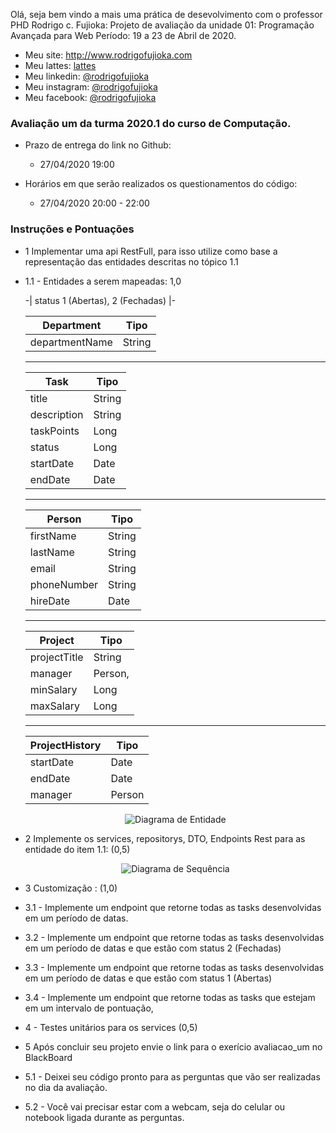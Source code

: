 Olá, seja bem vindo a mais uma prática de desevolvimento com o professor PHD Rodrigo c. Fujioka:
Projeto de avaliação da unidade 01: Programação Avançada para Web
Período:  19 a 23 de Abril de 2020. 

* Meu site: http://www.rodrigofujioka.com
* Meu lattes: [lattes](http://lattes.cnpq.br/0843668802633139)
* Meu linkedin: [@rodrigofujioka](https://www.linkedin.com/in/rodrigofujioka/)
* Meu instagram: [@rodrigofujioka](https://www.instagram.com/rodrigofujioka) 
* Meu facebook: [@rodrigofujioka](https://www.facebook.com/rodrigofujioka)

### Avaliação um da turma 2020.1 do curso de Computação.  
  
  - Prazo de entrega do link no Github:
    * 27/04/2020  19:00 
    
  - Horários em que serão realizados os questionamentos do código:  
    * 27/04/2020  20:00 - 22:00 
   
### Instruções e Pontuações


  - 1 Implementar uma api RestFull, para isso utilize como base a representação das entidades descritas no tópico 1.1
  
  *  1.1 - Entidades a serem mapeadas: 1,0
  		
	 -| status  1 (Abertas), 2 (Fechadas) |-

		| Department | Tipo |		
		|-|-|
		| departmentName | String |
		
		---

		| Task | Tipo |
		|-|-|
		| title | String |
		| description | String |
		| taskPoints | Long|
		| status | Long|
		| startDate | Date|		
		| endDate | Date|

		---
						
		| Person | Tipo |
		|-|-|
		| firstName | String |
		| lastName | String |
		| email | String |
		| phoneNumber | String |
		| hireDate | Date|

		---
			
		| Project | Tipo |
		|-|-|
		| projectTitle | String |
		| manager | Person,
		| minSalary | Long|
		| maxSalary | Long |

		---
		
		| ProjectHistory | Tipo |
		|-|-|
		| startDate | Date|
		| endDate | Date|
		| manager | Person |
    
    
    
     <p align="center"><img src="https://github.com/rodrigofujioka/papw/blob/feature/cc_20201/projetos/20201/avaliacaocc/cc_202001_avaliacao_um.png" alt="Diagrama de Entidade" /> </p>
  
  - 2 Implemente os services, repositorys, DTO, Endpoints Rest para as entidade do item 1.1: (0,5)
  
      <p align="center"><img src="https://github.com/rodrigofujioka/papw/blob/feature/cc_20201/projetos/20201/avaliacaocc/cc_202001_avaliacao_uml_sequence.png" alt="Diagrama de Sequência" /> </p>
  
  
  
  - 3 Customização : (1,0)
  -  3.1 - Implemente um endpoint que retorne todas as tasks desenvolvidas em um período de datas.  
  -  3.2 - Implemente um endpoint que retorne todas as tasks desenvolvidas em um período de datas e que estão com status 2 (Fechadas)
  -  3.3 - Implemente um endpoint que retorne todas as tasks desenvolvidas em um período de datas e que estão com status 1 (Abertas)
  -  3.4 - Implemente um endpoint que retorne todas as tasks que estejam em um intervalo de pontuação, 
  
   
  - 4 - Testes unitários para os services (0,5) 
   

  - 5 Após concluir seu projeto envie o link para o exerício avaliacao_um no BlackBoard
  - 5.1 - Deixei seu código pronto para as perguntas que vão ser realizadas no dia da avaliação.
  - 5.2 - Você vai precisar estar com a webcam, seja do celular ou notebook ligada durante as perguntas. 
   
    ```
